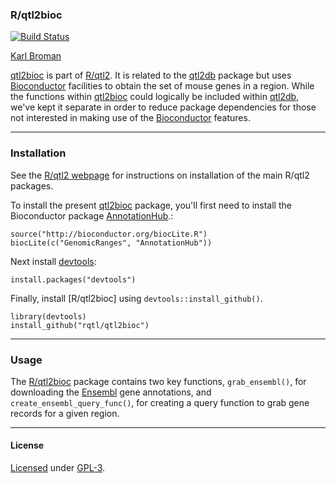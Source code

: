 ### R/qtl2bioc

[![Build Status](https://travis-ci.org/rqtl/qtl2bioc.svg?branch=master)](https://travis-ci.org/rqtl/qtl2bioc)

[Karl Broman](http://kbroman.org)

[qtl2bioc](https://github.com/rqtl/qtl2bioc) is part of [R/qtl2](http://kbroman.org/qtl2).
It is related to the [qtl2db](https://github.com/rqtl/qtl2db) package
but uses
[Bioconductor](https://bioconductor.org) facilities to obtain
the set of mouse genes in a region. While the functions within
[qtl2bioc](https://github.com/rqtl/qtl2bioc) could logically be
included within [qtl2db](https://github.com/rqtl/qtl2db), we've kept
it separate in order to reduce package dependencies for those not
interested in making use of the
[Bioconductor](https://bioconductor.org) features.

---

### Installation

See the [R/qtl2 webpage](http://kbroman.org/qtl2/) for instructions on
installation of the main R/qtl2 packages.

To install the present [qtl2bioc](https://github.com/rqtl/qtl2bioc)
package, you'll first need to install the Bioconductor package
[AnnotationHub](https://bioconductor.org/packages/release/bioc/html/AnnotationHub.html).:

    source("http://bioconductor.org/biocLite.R")
    biocLite(c("GenomicRanges", "AnnotationHub"))

Next install [devtools](https://github.com/hadley/devtools):

    install.packages("devtools")

Finally, install [R/qtl2bioc] using `devtools::install_github()`.

    library(devtools)
    install_github("rqtl/qtl2bioc")

---

### Usage

The [R/qtl2bioc](https://github.com/rqtl/qtl2bioc) package contains two
key functions, `grab_ensembl()`, for downloading the
[Ensembl](http://ensembl.org) gene annotations, and
`create_ensembl_query_func()`, for creating a query function to
grab gene records for a given region.

---

#### License

[Licensed](License.md) under [GPL-3](https://www.r-project.org/Licenses/GPL-3).
